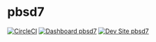 # pbsd7

[![CircleCI](https://circleci.com/gh/mediainsights/pbsd7.svg?style=shield)](https://circleci.com/gh/mediainsights/pbsd7)
[![Dashboard pbsd7](https://img.shields.io/badge/dashboard-pbsd7-yellow.svg)](https://dashboard.pantheon.io/sites/1c14c84d-2662-4786-911d-46ffcbca0f15#dev/code)
[![Dev Site pbsd7](https://img.shields.io/badge/site-pbsd7-blue.svg)](http://dev-pbsd7.pantheonsite.io/)
